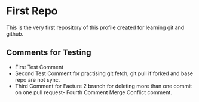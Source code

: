 # First Repo 
This is the very first repository of this profile created for learning git and github.

## Comments for Testing

- First Test Comment
- Second Test Comment for practising git fetch, git pull if forked and base repo are not sync.
- Third Comment for Faeture 2 branch for deleting more than one commit on one pull request- Fourth Comment Merge Conflict comment.
